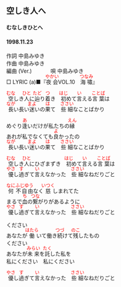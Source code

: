 <style type="text/css">
	ruby{
	    ruby-position: over;
	}
	ruby > rt{font-size: 12px;color:red;}
	p{font:16px;font-size: '楷体'}
</style>
## 空しき人へ
#### むなしきひとへ
#### 1998.11.23


作詞     中島みゆき　　　　　   
作曲      中島みゆき  　　　   
編曲 (Ver.) 　　　
唄     中島みゆき    
□ LYRIC (a)■『<ruby><rb>夜会</rb><rp>(</rp><rt>やかい</rt><rp>)</rp></ruby>VOL.10　<ruby><rb>海嘯</rb><rp>(</rp><rt>つなみ</rt><rp>)</rp></ruby>』  
  
<ruby><rb>空</rb><rp>(</rp><rt>むな</rt><rp>)</rp></ruby>しき<ruby><rb>人</rb><rp>(</rp><rt>ひと</rt><rp>)</rp></ruby>に<ruby><rb>辿</rb><rp>(</rp><rt>たど</rt><rp>)</rp></ruby>り<ruby><rb>着</rb><rp>(</rp><rt>つ</rt><rp>)</rp></ruby>き　<ruby><rb>初</rb><rp>(</rp><rt>はじ</rt><rp>)</rp></ruby>めて<ruby><rb>言</rb><rp>(</rp><rt>い</rt><rp>)</rp></ruby>える<ruby><rb>言葉</rb><rp>(</rp><rt>ことば</rt><rp>)</rp></ruby>は  
<ruby><rb>長</rb><rp>(</rp><rt>なが</rt><rp>)</rp></ruby>い長い<ruby><rb>迷</rb><rp>(</rp><rt>まよ</rt><rp>)</rp></ruby>いの<ruby><rb>果</rb><rp>(</rp><rt>は</rt><rp>)</rp></ruby>て　<ruby><rb>些細</rb><rp>(</rp><rt>ささい</rt><rp>)</rp></ruby>なことばかり  
  
めぐり<ruby><rb>逢</rb><rp>(</rp><rt>あ</rt><rp>)</rp></ruby>いだけが私たちの<ruby><rb>縁</rb><rp>(</rp><rt>えん</rt><rp>)</rp></ruby>  
あれが私でなくても<ruby><rb>良</rb><rp>(</rp><rt>よ</rt><rp>)</rp></ruby>かったの  
<ruby><rb>長</rb><rp>(</rp><rt>なが</rt><rp>)</rp></ruby>い長い<ruby><rb>迷</rb><rp>(</rp><rt>まよ</rt><rp>)</rp></ruby>いの<ruby><rb>果</rb><rp>(</rp><rt>は</rt><rp>)</rp></ruby>て　<ruby><rb>些細</rb><rp>(</rp><rt>ささい</rt><rp>)</rp></ruby>なことばかり  
  
<ruby><rb>空</rb><rp>(</rp><rt>むな</rt><rp>)</rp></ruby>しき<ruby><rb>人</rb><rp>(</rp><rt>ひと</rt><rp>)</rp></ruby>にひざまずき　<ruby><rb>初</rb><rp>(</rp><rt>はじ</rt><rp>)</rp></ruby>めて<ruby><rb>言</rb><rp>(</rp><rt>い</rt><rp>)</rp></ruby>える<ruby><rb>言葉</rb><rp>(</rp><rt>ことば</rt><rp>)</rp></ruby>は  
<ruby><rb>優</rb><rp>(</rp><rt>やさ</rt><rp>)</rp></ruby>し<ruby><rb>過</rb><rp>(</rp><rt>す</rt><rp>)</rp></ruby>ぎて<ruby><rb>言</rb><rp>(</rp><rt>い</rt><rp>)</rp></ruby>えなかった　<ruby><rb>些細</rb><rp>(</rp><rt>ささい</rt><rp>)</rp></ruby>なねだりごと  
  
<ruby><rb>何</rb><rp>(</rp><rt>なに</rt><rp>)</rp></ruby><ruby><rb>不自由</rb><rp>(</rp><rt>ふじゆう</rt><rp>)</rp></ruby>なく<ruby><rb>慈</rb><rp>(</rp><rt>いつく</rt><rp>)</rp></ruby>しまれてた  
まるで<ruby><rb>血</rb><rp>(</rp><rt>ち</rt><rp>)</rp></ruby>の<ruby><rb>繋</rb><rp>(</rp><rt>つな</rt><rp>)</rp></ruby>がりがあるように  
<ruby><rb>優</rb><rp>(</rp><rt>やさ</rt><rp>)</rp></ruby>し<ruby><rb>過</rb><rp>(</rp><rt>す</rt><rp>)</rp></ruby>ぎて<ruby><rb>言</rb><rp>(</rp><rt>い</rt><rp>)</rp></ruby>えなかった　<ruby><rb>些細</rb><rp>(</rp><rt>ささい</rt><rp>)</rp></ruby>なねだりごと  
  
ください  
あなたが<ruby><rb>働</rb><rp>(</rp><rt>はたら</rt><rp>)</rp></ruby>いて働き<ruby><rb>続</rb><rp>(</rp><rt>つづ</rt><rp>)</rp></ruby>けて<ruby><rb>残</rb><rp>(</rp><rt>のこ</rt><rp>)</rp></ruby>したもの  
ください  
あなたが<ruby><rb>未来</rb><rp>(</rp><rt>みらい</rt><rp>)</rp></ruby>を<ruby><rb>託</rb><rp>(</rp><rt>たく</rt><rp>)</rp></ruby>した私を  
私にください　私にください  
  
<ruby><rb>優</rb><rp>(</rp><rt>やさ</rt><rp>)</rp></ruby>し<ruby><rb>過</rb><rp>(</rp><rt>す</rt><rp>)</rp></ruby>ぎて<ruby><rb>言</rb><rp>(</rp><rt>い</rt><rp>)</rp></ruby>えなかった　<ruby><rb>些細</rb><rp>(</rp><rt>ささい</rt><rp>)</rp></ruby>なねだりごと  